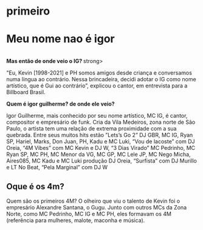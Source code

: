# primeiro<!DOCTYPE html>
<html lang="en">
<head>
    <meta charset="UTF-8">
    <meta name="viewport" content="width=device-width, initial-scale=1.0">
    <title>Document</title>
</head>
<body>
<h1>  <strong>Meu nome nao é igor</strong>
</h1>
    <img scr="mcig.jpeg">
<P><strong>Mas então de onde veio o IG? </strong>strong></p>
    
<p>"Eu, Kevin [1998-2021] e PH somos amigos desde criança e conversamos numa língua ao contrário. Nessa brincadeira, decidi adotar o IG como nome artístico, que é Gui ao contrário”, explicou o cantor, em entrevista para a Billboard Brasil.</p>
<p><strong> Quem é igor guilherme? de onde ele veio?</strong><p>
  <p>Igor Guilherme, mais conhecido por seu nome artístico, MC IG, é cantor, compositor e empresário de funk.  Cria da Vila Medeiros, zona norte de São Paulo, o artista tem uma relação de extrema proximidade com a sua quebrada.  Entre seus muitos hits estão ”Lets’s Go 2” DJ GBR, MC IG, Ryan SP, Hariel, Marks, Don Juan, PH, Kadu e MC Luki,  “Vou de lacoste” com DJ Oreia, “4M Vibes” com MC Kevin e DJ W,  “3 Dias Virado” MC Pedrinho, MC Ryan SP, MC PH, MC Menor da VG, MC GP, MC Lele JP, MC Nego Micha, Aires085, MC Kadu e MC Luki  produção DJ Oreia, “Surfista” com DJ Murillo e LT No Beat, “Pela Marginal” com DJ W</p>
  <h2>Oque é os 4m?</h2>
  <p>Quem são os primeiros 4M? O olheiro que viu o talento de Kevin foi o empresário Alexandre Santana, o Gugu. Junto com outros MCs da Zona Norte, como MC Pedrinho, MC IG e MC PH, eles formavam os 4M (referência para mulheres, malote, maconha e música).</p>
</body>
</html>
